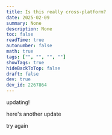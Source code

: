 ```yaml
---
title: Is this really cross-platform?
date: 2025-02-09
summary: None
description: None
toc: false
readTime: true
autonumber: false
math: true
tags: ["", "", "", ""]
showTags: true
hideBackToTop: false
draft: false
dev: true
dev_id: 2267864
---
```

updating!

here's another update

try again